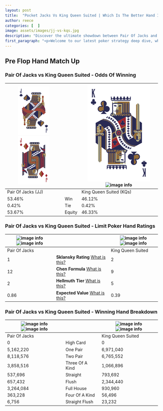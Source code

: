 ```yaml
---
layout: post
title:  "Pocket Jacks Vs King Queen Suited | Which Is The Better Hand In Poker? A Complete Guide"
author: reece
categories: [  ]
image: assets/images/jj-vs-kqs.jpg
description: "Discover the ultimate showdown between Pair Of Jacks and King Queen Suited in poker! Uncover the odds, strategies, and scenarios where one hand triumphs over the other. Get ready to up your poker game with this thrilling analysis."
first_paragraph: "<p>Welcome to our latest poker strategy deep dive, where we're pitting two distinct hands against each other in a high-stakes showdown: Pair Of Jacks vs King Queen Suited.</p><p>In the dynamic world of poker, every decision counts, and knowing which hand holds the upper hand is key to your success at the table.</p><p>In this article, we'll dissect these two hands, explore the scenarios where one dominates the other, and equip you with the knowledge to make strategic choices that can tip the odds in your favor.</p><p>Get ready to unravel the intriguing dynamics of these poker hands and elevate your game to new heights.</p>"
---
```




[comment]: # (sp0)

## Pre Flop Hand Match Up

<div class="table hand-ratings" markdown="1"> 



### Pair Of Jacks vs King Queen Suited - Odds Of Winning


    
| ![image info](assets/images/hand1/j.png) ![image info](assets/images/hand1/jo.png) |  | ![image info](assets/images/hand2/k.png) ![image info](assets/images/hand2/qs.png) |
| -------- | -------- | -------- |
| Pair Of Jacks (JJ) |  | King Queen Suited (KQs) |
| 53.46% | Win | 46.12% |
| 0.42% | Tie | 0.42% |
| 53.67% | Equity | 46.33% |




[comment]: # (sp1)



### Pair Of Jacks vs King Queen Suited - Limit Poker Hand Ratings


    
| ![image info](https://www.riverpairs.com/assets/images/hand1/j.png) ![image info](https://www.riverpairs.com/assets/images/hand1/jo.png) |  | ![image info](https://www.riverpairs.com/assets/images/hand2/k.png) ![image info](https://www.riverpairs.com/assets/images/hand2/qs.png) |
| -------- | -------- | -------- |
| Pair Of Jacks |  | King Queen Suited |
| 1 | **Sklansky Rating** [What is this?](/sklansky-rating-explained) | 2 |
| 12 | **Chen Formula** [What is this?](/chen-formula-explained) | 9 |
| 2 | **Hellmuth Tier** [What is this?](/Hellmuth-tier-explained) | 5 |
| 0.86 | **Expected Value** [What is this?](/expected-value-explained) | 0.39 |




[comment]: # (sp2)



### Pair Of Jacks vs King Queen Suited - Winning Hand Breakdown


    
| ![image info](https://www.riverpairs.com/assets/images/hand1/j.png) ![image info](https://www.riverpairs.com/assets/images/hand1/jo.png) |  | ![image info](https://www.riverpairs.com/assets/images/hand2/k.png) ![image info](https://www.riverpairs.com/assets/images/hand2/qs.png) |
| -------- | -------- | -------- |
| Pair Of Jacks |  | King Queen Suited |
| 0 | High Card | 0 |
| 5,162,220 | One Pair | 6,971,040 |
| 8,118,576 | Two Pair | 6,765,552 |
| 3,858,516 | Three Of A Kind | 1,066,896 |
| 537,696 | Straight | 793,692 |
| 657,432 | Flush | 2,344,440 |
| 3,264,084 | Full House | 930,960 |
| 363,228 | Four Of A Kind | 56,496 |
| 6,756 | Straight Flush | 23,232 |




[comment]: # (sp3)



</div>

[comment]: # (sp4)



[comment]: # (sp5)

